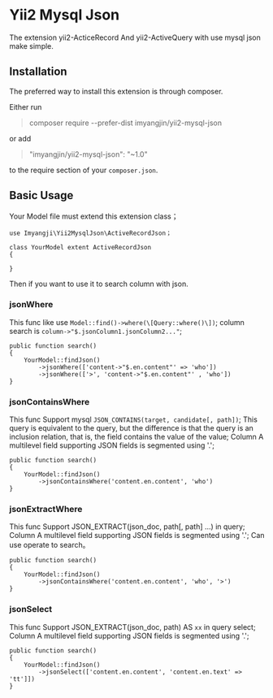 # Yii2 Mysql Json
The extension yii2-ActiceRecord And yii2-ActiveQuery with use mysql json make simple.

## Installation
The preferred way to install this extension is through composer.

Either run

> composer require --prefer-dist imyangjin/yii2-mysql-json


or add

> "imyangjin/yii2-mysql-json": "~1.0"


to the require section of your `composer.json`.

## Basic Usage

Your Model file must extend this extension class；
```
use Imyangji\Yii2MysqlJson\ActiveRecordJson；

class YourModel extent ActiveRecordJson
{

}

```

Then if you want to use it to search column with json.

### jsonWhere

This func like use `Model::find()->where(\[Query::where()\])`;
column search is `column->"$.jsonColumn1.jsonColumn2..."`;
```
public function search()
{
    YourModel::findJson()
        ->jsonWhere(['content->"$.en.content"' => 'who'])
        ->jsonWhere(['>', 'content->"$.en.content"' , 'who'])
}
```

### jsonContainsWhere

This func Support mysql `JSON_CONTAINS(target, candidate[, path])`;
This query is equivalent to the query, but the difference is that the query is an inclusion relation, that is, the field contains the value of the value;
Column A multilevel field supporting JSON fields is segmented using '.';

```
public function search()
{
    YourModel::findJson()
        ->jsonContainsWhere('content.en.content', 'who')
}
```

### jsonExtractWhere

This func Support JSON_EXTRACT(json_doc, path[, path] ...) in query;
Column A multilevel field supporting JSON fields is segmented using '.';
Can use operate to search。

```
public function search()
{
    YourModel::findJson()
        ->jsonContainsWhere('content.en.content', 'who', '>')
}
```

### jsonSelect

This func Support JSON_EXTRACT(json_doc, path) AS `xx` in query select;
Column A multilevel field supporting JSON fields is segmented using '.';

```
public function search()
{
    YourModel::findJson()
        ->jsonSelect(['content.en.content', 'content.en.text' => 'tt']])
}
```




